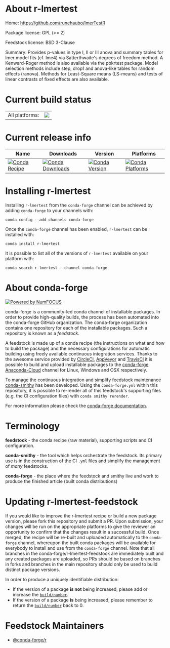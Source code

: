 About r-lmertest
================

Home: https://github.com/runehaubo/lmerTestR

Package license: GPL (>= 2)

Feedstock license: BSD 3-Clause

Summary: Provides p-values in type I, II or III anova and summary tables for lmer model fits (cf. lme4) via Satterthwaite's degrees of freedom method. A Kenward-Roger method is also available via the pbkrtest package. Model selection methods include step, drop1 and anova-like tables for random effects (ranova). Methods for Least-Square means (LS-means) and tests of linear contrasts of fixed effects are also available.



Current build status
====================


<table><tr><td>All platforms:</td>
    <td>
      <a href="https://dev.azure.com/conda-forge/feedstock-builds/_build/latest?definitionId=1311&branchName=master">
        <img src="https://dev.azure.com/conda-forge/feedstock-builds/_apis/build/status/r-lmertest-feedstock?branchName=master">
      </a>
    </td>
  </tr>
</table>

Current release info
====================

| Name | Downloads | Version | Platforms |
| --- | --- | --- | --- |
| [![Conda Recipe](https://img.shields.io/badge/recipe-r--lmertest-green.svg)](https://anaconda.org/conda-forge/r-lmertest) | [![Conda Downloads](https://img.shields.io/conda/dn/conda-forge/r-lmertest.svg)](https://anaconda.org/conda-forge/r-lmertest) | [![Conda Version](https://img.shields.io/conda/vn/conda-forge/r-lmertest.svg)](https://anaconda.org/conda-forge/r-lmertest) | [![Conda Platforms](https://img.shields.io/conda/pn/conda-forge/r-lmertest.svg)](https://anaconda.org/conda-forge/r-lmertest) |

Installing r-lmertest
=====================

Installing `r-lmertest` from the `conda-forge` channel can be achieved by adding `conda-forge` to your channels with:

```
conda config --add channels conda-forge
```

Once the `conda-forge` channel has been enabled, `r-lmertest` can be installed with:

```
conda install r-lmertest
```

It is possible to list all of the versions of `r-lmertest` available on your platform with:

```
conda search r-lmertest --channel conda-forge
```


About conda-forge
=================

[![Powered by NumFOCUS](https://img.shields.io/badge/powered%20by-NumFOCUS-orange.svg?style=flat&colorA=E1523D&colorB=007D8A)](http://numfocus.org)

conda-forge is a community-led conda channel of installable packages.
In order to provide high-quality builds, the process has been automated into the
conda-forge GitHub organization. The conda-forge organization contains one repository
for each of the installable packages. Such a repository is known as a *feedstock*.

A feedstock is made up of a conda recipe (the instructions on what and how to build
the package) and the necessary configurations for automatic building using freely
available continuous integration services. Thanks to the awesome service provided by
[CircleCI](https://circleci.com/), [AppVeyor](https://www.appveyor.com/)
and [TravisCI](https://travis-ci.org/) it is possible to build and upload installable
packages to the [conda-forge](https://anaconda.org/conda-forge)
[Anaconda-Cloud](https://anaconda.org/) channel for Linux, Windows and OSX respectively.

To manage the continuous integration and simplify feedstock maintenance
[conda-smithy](https://github.com/conda-forge/conda-smithy) has been developed.
Using the ``conda-forge.yml`` within this repository, it is possible to re-render all of
this feedstock's supporting files (e.g. the CI configuration files) with ``conda smithy rerender``.

For more information please check the [conda-forge documentation](https://conda-forge.org/docs/).

Terminology
===========

**feedstock** - the conda recipe (raw material), supporting scripts and CI configuration.

**conda-smithy** - the tool which helps orchestrate the feedstock.
                   Its primary use is in the construction of the CI ``.yml`` files
                   and simplify the management of *many* feedstocks.

**conda-forge** - the place where the feedstock and smithy live and work to
                  produce the finished article (built conda distributions)


Updating r-lmertest-feedstock
=============================

If you would like to improve the r-lmertest recipe or build a new
package version, please fork this repository and submit a PR. Upon submission,
your changes will be run on the appropriate platforms to give the reviewer an
opportunity to confirm that the changes result in a successful build. Once
merged, the recipe will be re-built and uploaded automatically to the
`conda-forge` channel, whereupon the built conda packages will be available for
everybody to install and use from the `conda-forge` channel.
Note that all branches in the conda-forge/r-lmertest-feedstock are
immediately built and any created packages are uploaded, so PRs should be based
on branches in forks and branches in the main repository should only be used to
build distinct package versions.

In order to produce a uniquely identifiable distribution:
 * If the version of a package **is not** being increased, please add or increase
   the [``build/number``](https://conda.io/docs/user-guide/tasks/build-packages/define-metadata.html#build-number-and-string).
 * If the version of a package **is** being increased, please remember to return
   the [``build/number``](https://conda.io/docs/user-guide/tasks/build-packages/define-metadata.html#build-number-and-string)
   back to 0.

Feedstock Maintainers
=====================

* [@conda-forge/r](https://github.com/conda-forge/r/)

